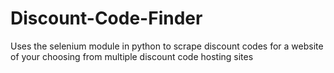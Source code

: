 # Discount-Code-Finder
 Uses the selenium module in python to scrape discount codes for a website of your choosing from multiple discount code hosting sites
